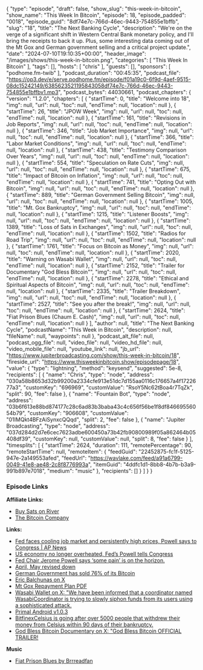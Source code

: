 {
  "type": "episode",
  "draft": false,
  "show_slug": "this-week-in-bitcoin",
  "show_name": "This Week In Bitcoin",
  "episode": 18,
  "episode_padded": "0018",
  "episode_guid": "8df74e7c-766d-46ec-9443-754855e1bffb",
  "slug": "18",
  "title": "The Next Banking Cycle",
  "description": "We're on the verge of a significant shift in Western Central Bank monetary policy, and I'll bring the receipts to back it up. Plus, some interesting data coming out of the Mt Gox and German government selling and a critical project update.",
  "date": "2024-07-10T19:10:35+00:00",
  "header_image": "/images/shows/this-week-in-bitcoin.png",
  "categories": [
    "This Week In Bitcoin"
  ],
  "tags": [],
  "hosts": [
    "chris"
  ],
  "guests": [],
  "sponsors": [
    "podhome.fm-twib"
  ],
  "podcast_duration": "00:45:35",
  "podcast_file": "https://op3.dev/e/serve.podhome.fm/episode/f01a19c0-6f9d-4aef-9515-08dc15242149/6385623521195843058df74e7c-766d-46ec-9443-754855e1bffbv1.mp3",
  "podcast_bytes": 44030661,
  "podcast_chapters": {
    "version": "1.2.0",
    "chapters": [
      {
        "startTime": 0,
        "title": "Welcome into 18",
        "img": null,
        "url": null,
        "toc": null,
        "endTime": null,
        "location": null
      },
      {
        "startTime": 26,
        "title": "JPOW Week",
        "img": null,
        "url": null,
        "toc": null,
        "endTime": null,
        "location": null
      },
      {
        "startTime": 161,
        "title": "Revisions in Job Reports",
        "img": null,
        "url": null,
        "toc": null,
        "endTime": null,
        "location": null
      },
      {
        "startTime": 346,
        "title": "Job Market Importance",
        "img": null,
        "url": null,
        "toc": null,
        "endTime": null,
        "location": null
      },
      {
        "startTime": 366,
        "title": "Labor Market Conditions",
        "img": null,
        "url": null,
        "toc": null,
        "endTime": null,
        "location": null
      },
      {
        "startTime": 438,
        "title": "Testimony Comparison Over Years",
        "img": null,
        "url": null,
        "toc": null,
        "endTime": null,
        "location": null
      },
      {
        "startTime": 554,
        "title": "Speculation on Rate Cuts",
        "img": null,
        "url": null,
        "toc": null,
        "endTime": null,
        "location": null
      },
      {
        "startTime": 675,
        "title": "Impact of Bitcoin on Inflation",
        "img": null,
        "url": null,
        "toc": null,
        "endTime": null,
        "location": null
      },
      {
        "startTime": 741,
        "title": "Opting Out with Bitcoin",
        "img": null,
        "url": null,
        "toc": null,
        "endTime": null,
        "location": null
      },
      {
        "startTime": 889,
        "title": "German Government Selling Bitcoin",
        "img": null,
        "url": null,
        "toc": null,
        "endTime": null,
        "location": null
      },
      {
        "startTime": 1005,
        "title": "Mt. Gox Bankruptcy",
        "img": null,
        "url": null,
        "toc": null,
        "endTime": null,
        "location": null
      },
      {
        "startTime": 1215,
        "title": "Listener Boosts",
        "img": null,
        "url": null,
        "toc": null,
        "endTime": null,
        "location": null
      },
      {
        "startTime": 1389,
        "title": "Loss of Sats in Exchanges",
        "img": null,
        "url": null,
        "toc": null,
        "endTime": null,
        "location": null
      },
      {
        "startTime": 1502,
        "title": "Radios for Road Trip",
        "img": null,
        "url": null,
        "toc": null,
        "endTime": null,
        "location": null
      },
      {
        "startTime": 1761,
        "title": "Focus on Bitcoin as Money",
        "img": null,
        "url": null,
        "toc": null,
        "endTime": null,
        "location": null
      },
      {
        "startTime": 2020,
        "title": "Warning on Wasabi Wallet",
        "img": null,
        "url": null,
        "toc": null,
        "endTime": null,
        "location": null
      },
      {
        "startTime": 2152,
        "title": "Trailer for Documentary \"God Bless Bitcoin\"",
        "img": null,
        "url": null,
        "toc": null,
        "endTime": null,
        "location": null
      },
      {
        "startTime": 2278,
        "title": "Ethical and Spiritual Aspects of Bitcoin",
        "img": null,
        "url": null,
        "toc": null,
        "endTime": null,
        "location": null
      },
      {
        "startTime": 2335,
        "title": "Trailer Breakdown",
        "img": null,
        "url": null,
        "toc": null,
        "endTime": null,
        "location": null
      },
      {
        "startTime": 2527,
        "title": "See you after the break!",
        "img": null,
        "url": null,
        "toc": null,
        "endTime": null,
        "location": null
      },
      {
        "startTime": 2624,
        "title": "Fiat Prison Blues (Chaum E. Cash)",
        "img": null,
        "url": null,
        "toc": null,
        "endTime": null,
        "location": null
      }
    ],
    "author": null,
    "title": "The Next Banking Cycle",
    "podcastName": "This Week in Bitcoin",
    "description": null,
    "fileName": null,
    "waypoints": null
  },
  "podcast_alt_file": null,
  "podcast_ogg_file": null,
  "video_file": null,
  "video_hd_file": null,
  "video_mobile_file": null,
  "youtube_link": null,
  "jb_url": "https://www.jupiterbroadcasting.com/show/this-week-in-bitcoin/18",
  "fireside_url": "https://www.thisweekinbitcoin.show/episodepage/18",
  "value": {
    "type": "lightning",
    "method": "keysend",
    "suggested": 5e-8,
    "recipients": [
      {
        "name": "Chris",
        "type": "node",
        "address": "030a58b8653d32b99200a2334cfe913e51dc7d155aa0116c176657a4f1722677a3",
        "customKey": "696969",
        "customValue": "RsoY5Nc62tBoa4r7TqZk",
        "split": 90,
        "fee": false
      },
      {
        "name": "Fountain Bot",
        "type": "node",
        "address": "03b6f613e88bd874177c28c6ad83b3baba43c4c656f56be1f8df84669556054b79",
        "customKey": "906608",
        "customValue": "01IMQkt4BFzAiSynxcQQqd",
        "split": 2,
        "fee": false
      },
      {
        "name": "Jupiter Broadcasting",
        "type": "node",
        "address": "037d284d2d7e6cec7623adbe600450a73b42fb90800989f05a862464b05408df39",
        "customKey": null,
        "customValue": null,
        "split": 8,
        "fee": false
      }
    ],
    "timesplits": [
      {
        "startTime": 2624,
        "duration": 111,
        "remotePercentage": 90,
        "remoteStartTime": null,
        "remoteItem": {
          "feedGuid": "22452875-fc1f-5125-947e-2a149553afed",
          "feedUrl": "https://wavlake.com/feed/a91a6799-0049-41e8-ae48-2c8f8776993a",
          "itemGuid": "4ddfc1d1-8bb8-4b7b-b3a9-991b897e7018",
          "medium": "music"
        },
        "recipients": []
      }
    ]
  }
}


### Episode Links

**Affiliate Links:**

* [Buy Sats on River](https://river.com/signup?r=3CT4V56E)
* [The Bitcoin Company](https://app.thebitcoincompany.com/signup?ref=UNPLUGGED)
  
**Links:**

* [Fed faces cooling job market and persistently high prices, Powell says to Congress | AP News](https://apnews.com/article/federal-reserve-powell-economy-inflation-rates-election-eae1b879546ff4845489575b88c278f5)
* [US economy no longer overheated, Fed’s Powell tells Congress ](https://www.reuters.com/markets/us/feds-powell-before-congress-could-show-developing-case-rate-cut-2024-07-09/)
* [Fed Chair Jerome Powell says ‘some pain’ is on the horizon. ](https://www.cnn.com/2022/08/30/economy/fed-jerome-powell-pain-economy/index.html)
* [April, May revised down](https://finance.yahoo.com/news/u-economy-adds-206-000-124408959.html)
* [German Government has sold 76% of its Bitcoin](https://x.com/thomas_fahrer/status/1811020563084890372)
* [Eric Balchunas on X](https://x.com/EricBalchunas/status/1811033187704844706)
* [Mt Gox Repayment Plan PDF](https://www.mtgox.com/img/pdf/20240705_01_announcement_en.pdf)
* [Wasabi Wallet on X: "We have been informed that a coordinator named WasabiCoordinator is trying to slowly siphon funds from its users using a sophisticated attack.](https://x.com/wasabiwallet/status/1810829065588228193)
* [Primal Android v1.0.3](https://www.nobsbitcoin.com/primal-android-v1-0-3/)
* [BitfinexCelsius is going after over 5000 people that withdrew their money from Celsius within 90 days of their bankruptcy.](https://x.com/Bitfinexed/status/1809238125438235083)
* [God Bless Bitcoin Documentary on X: "God Bless Bitcoin OFFICIAL TRAILER!](https://x.com/godblessBTCfilm/status/1810754559767187611)
  
**Music**

* [Fiat Prison Blues by Brrreadfan](https://podcastindex.org/podcast/6633845?episode=15580006549)


